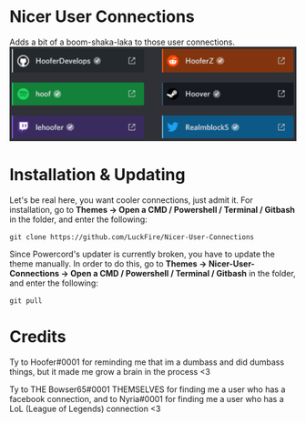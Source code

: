 # Nicer User Connections
Adds a bit of a boom-shaka-laka to those user connections.
![Preview](./Previews/NicerConnections.png)

# Installation & Updating
Let's be real here, you want cooler connections, just admit it. For installation, go to **Themes -> Open a CMD / Powershell / Terminal / Gitbash** in the folder, and enter the following:
```
git clone https://github.com/LuckFire/Nicer-User-Connections
```

Since Powercord's updater is currently broken, you have to update the theme manually. In order to do this, go to **Themes -> Nicer-User-Connections -> Open a CMD / Powershell / Terminal / Gitbash** in the folder, and enter the following:
```
git pull
```

# Credits
Ty to Hoofer#0001 for reminding me that im a dumbass and did dumbass things, but it made me grow a brain in the process <3

Ty to THE Bowser65#0001 THEMSELVES for finding me a user who has a facebook connection, and to Nyria#0001 for finding me a user who has a LoL (League of Legends) connection <3
